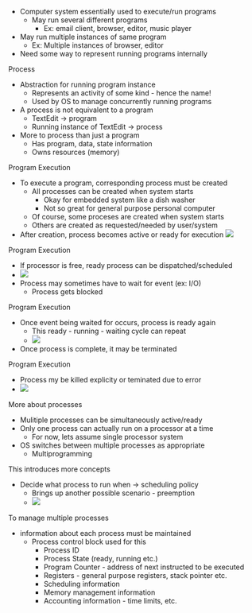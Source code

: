  - Computer system essentially used to execute/run programs
	 - May run several different programs
		 - Ex: email client, browser, editor, music player
- May run multiple instances of same program
	- Ex: Multiple instances of browser, editor
- Need some way to represent running programs internally 

Process
 - Abstraction for running program instance
	 - Represents an activity of some kind - hence the name!
	 - Used by OS to manage concurrently running programs
- A process is not equivalent to a program
	- TextEdit -> program
	- Running instance of TextEdit -> process
- More to process than just a program
	- Has program, data, state information
	- Owns resources (memory)

Program Execution
 - To execute a program, corresponding process must be created
	 - All processes can be created when system starts 
		 - Okay for embedded system like a dish washer
		 - Not so great for general purpose personal computer
	- Of course, some proceses are created when system starts
	- Others are created as requested/needed by user/system
- After creation, process becomes active or ready for execution 
![](Pasted%20image%2020240122144551.png)

Program Execution 
 - If processor is free, ready process can be dispatched/scheduled
 - ![](Pasted%20image%2020240122144636.png)
 - Process may sometimes have to wait for event (ex: I/O)
	 - Process gets blocked

Program Execution 
 - Once event being waited for occurs, process is ready again 
	 - This ready - running - waiting cycle can repeat
	 - ![](Pasted%20image%2020240122161836.png)
- Once process is complete, it may be terminated

Program Execution 
  - Process my be killed explicity or teminated due to error 
  - ![](Pasted%20image%2020240122161919.png)

More about processes
 - Mulitiple processes can be simultaneously active/ready
 - Only one process can actually run on a processor at a time
	 - For now, lets assume single processor system
- OS switches between multiple processes as appropriate
	- Multiprogramming

This introduces more concepts
 - Decide what process to run when -> scheduling policy
	 - Brings up another possible scenario - preemption
	 - ![](Pasted%20image%2020240122163107.png)

To manage multiple processes
 - information about each process must be maintained
	 - Process control block used for this 
		 - Process ID
		 - Process State (ready, running etc.)
		 - Program Counter - address of next instructed to be executed
		 - Registers - general purpose registers, stack pointer etc.
		 - Scheduling information
		 - Memory management information 
		 - Accounting information - time limits, etc.


